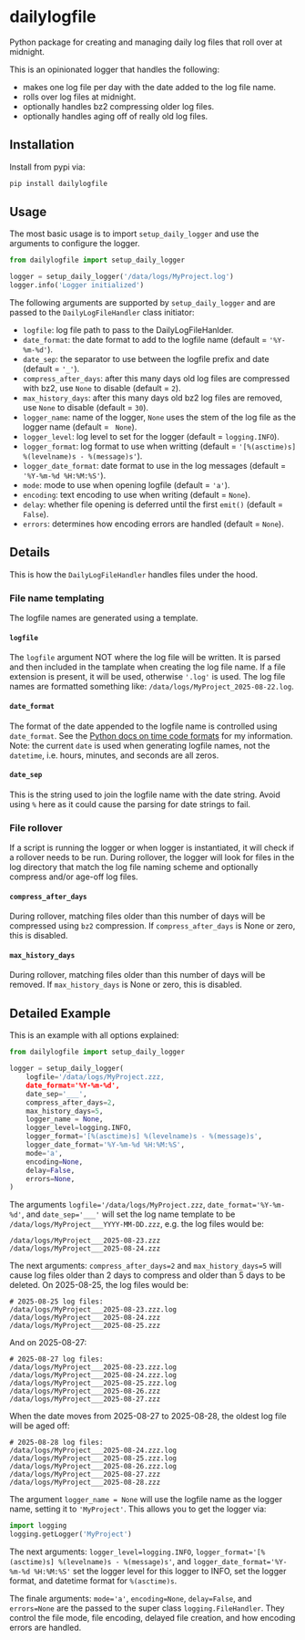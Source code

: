 # dailylogfile
Python package for creating and managing daily log files that roll over at midnight.

This is an opinionated logger that handles the following:
* makes one log file per day with the date added to the log file name.
* rolls over log files at midnight.
* optionally handles bz2 compressing older log files.
* optionally handles aging off of really old log files.

## Installation
Install from pypi via:
```sh
pip install dailylogfile
```

## Usage
The most basic usage is to import `setup_daily_logger` and use the arguments to configure the logger.
```python
from dailylogfile import setup_daily_logger

logger = setup_daily_logger('/data/logs/MyProject.log')
logger.info('Logger initialized')
```

The following arguments are supported by `setup_daily_logger` and are passed to the `DailyLogFileHandler` class initiator:
* `logfile`: log file path to pass to the DailyLogFileHanlder.
* `date_format`: the date format to add to the logfile name (default = `'%Y-%m-%d'`).
* `date_sep`: the separator to use between the logfile prefix and date (default = `'_'`).
* `compress_after_days`: after this many days old log files are compressed with bz2, use `None` to disable (default = `2`).
* `max_history_days`: after this many days old bz2 log files are removed, use `None` to disable (default = `30`).
* `logger_name`: name of the logger, `None` uses the stem of the log file as the logger name (default = ` None`).
* `logger_level`: log level to set for the logger (default = `logging.INFO`).
* `logger_format`: log format to use when writting (default = `'[%(asctime)s] %(levelname)s - %(message)s'`).
* `logger_date_format`: date format to use in the log messages (default = `'%Y-%m-%d %H:%M:%S'`).
* `mode`: mode to use when opening logfile (default = `'a'`).
* `encoding`: text encoding to use when writing (default = `None`).
* `delay`: whether file opening is deferred until the first `emit()` (default = `False`).
* `errors`: determines how encoding errors are handled (default = `None`).

## Details
This is how the `DailyLogFileHandler` handles files under the hood.

### File name templating
The logfile names are generated using a template.
#### `logfile`
The `logfile` argument NOT where the log file will be written.  It is parsed and then included in the tamplate when creating the log file name. 
If a file extension is present, it will be used, otherwise `'.log'` is used.  The log file names are formatted something like: `/data/logs/MyProject_2025-08-22.log`. 

#### `date_format`
The format of the date appended to the logfile name is controlled using `date_format`.  See the [Python docs on time code formats](https://docs.python.org/3.13/library/datetime.html#strftime-and-strptime-format-codes) for my information.  Note: the current `date` is used when generating logfile names, not the `datetime`, i.e. hours, minutes, and seconds are all zeros.

#### `date_sep`
This is the string used to join the logfile name with the date string. Avoid using `%` here as it could cause the parsing for date strings to fail.

### File rollover
If a script is running the logger or when logger is instantiated, it will check if a rollover needs to be run.  During rollover, the logger will look for files in the log directory that match
the log file naming scheme and optionally compress and/or age-off log files.

#### `compress_after_days`
During rollover, matching files older than this number of days will be compressed using `bz2` compression.  If `compress_after_days` is None or zero, this is disabled.

#### `max_history_days`
During rollover, matching files older than this number of days will be removed. If `max_history_days` is None or zero, this is disabled.

## Detailed Example
This is an example with all options explained:

```python
from dailylogfile import setup_daily_logger

logger = setup_daily_logger(
    logfile='/data/logs/MyProject.zzz,
    date_format='%Y-%m-%d',
    date_sep='___',
    compress_after_days=2,
    max_history_days=5,
    logger_name = None,
    logger_level=logging.INFO,
    logger_format='[%(asctime)s] %(levelname)s - %(message)s',
    logger_date_format='%Y-%m-%d %H:%M:%S',
    mode='a',
    encoding=None,
    delay=False,
    errors=None,
)
```

The arguments `logfile='/data/logs/MyProject.zzz`, `date_format='%Y-%m-%d'`, and `date_sep='___'` will set the log name template to be `/data/logs/MyProject___YYYY-MM-DD.zzz`, e.g. the log files would be: 
```
/data/logs/MyProject___2025-08-23.zzz
/data/logs/MyProject___2025-08-24.zzz
```

The next arguments: `compress_after_days=2` and `max_history_days=5` will cause log files older than 2 days to compress and older than 5 days to be deleted. On 2025-08-25, the log files would be:
```
# 2025-08-25 log files:
/data/logs/MyProject___2025-08-23.zzz.log
/data/logs/MyProject___2025-08-24.zzz
/data/logs/MyProject___2025-08-25.zzz
```

And on 2025-08-27:
```
# 2025-08-27 log files:
/data/logs/MyProject___2025-08-23.zzz.log
/data/logs/MyProject___2025-08-24.zzz.log
/data/logs/MyProject___2025-08-25.zzz.log
/data/logs/MyProject___2025-08-26.zzz
/data/logs/MyProject___2025-08-27.zzz
```

When the date moves from 2025-08-27 to 2025-08-28, the oldest log file will be aged off:
```
# 2025-08-28 log files:
/data/logs/MyProject___2025-08-24.zzz.log
/data/logs/MyProject___2025-08-25.zzz.log
/data/logs/MyProject___2025-08-26.zzz.log
/data/logs/MyProject___2025-08-27.zzz
/data/logs/MyProject___2025-08-28.zzz
```

The argument `logger_name = None` will use the logfile name as the logger name, setting it to `'MyProject'`.  This allows you to get the logger via:
```python
import logging
logging.getLogger('MyProject')
```

The next arguments: `logger_level=logging.INFO`, `logger_format='[%(asctime)s] %(levelname)s - %(message)s'`, and `logger_date_format='%Y-%m-%d %H:%M:%S'` set the logger level for this logger to INFO, set the logger format, and datetime format for `%(asctime)s`.

The finale arguments: `mode='a'`, `encoding=None`, `delay=False`, and `errors=None` are the passed to the super class `logging.FileHandler`.  They control the file mode, file encoding, delayed file creation, and how encoding errors are handled.

